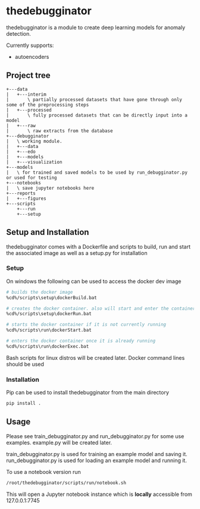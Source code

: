 # thedebugginator

thedebugginator is a module to create deep learning models for anomaly detection.

Currently supports:
- autoencoders

## Project tree

```
+---data
|   +---interim
|       \ partially processed datasets that have gone through only some of the preprocessing steps
|   +---processed
|       \ fully processed datasets that can be directly input into a model
|   +---raw
|       \ raw extracts from the database
+---debugginator
|   \ working module.
|   +---data
|   +---edo
|   +---models
|   +---visualization
+---models
|   \ for trained and saved models to be used by run_debugginator.py or used for testing
+---notebooks
|   \ save jupyter notebooks here
+---reports
|   +---figures
+---scripts
    +---run
    +---setup
```

## Setup and Installation

thedebugginator comes with a Dockerfile and scripts to build, run and start the associated image as well as a setup.py for installation

### Setup

On windows the following can be used to access the docker dev image

```bash
# builds the docker image
%cd%/scripts\setup\dockerBuild.bat

# creates the docker container. also will start and enter the container
%cd%/scripts\setup\dockerRun.bat

# starts the docker container if it is not currently running
%cd%/scripts\run\dockerStart.bat

# enters the docker container once it is already running
%cd%/scripts\run\dockerExec.bat
```

Bash scripts for linux distros will be created later. Docker command lines should be used

### Installation

Pip can be used to install thedebugginator from the main directory

```bash
pip install .
```

## Usage

Please see train_debugginator.py and run_debugginator.py for some use examples. example.py will be created later.

train_debugginator.py is used for training an example model and saving it.<br>
run_debugginator.py is used for loading an example model and running it.

To use a notebook version run

```bash
/root/thedebugginator/scripts/run/notebook.sh
```

This will open a Jupyter notebook instance which is **locally** accessible from 127.0.0.1:7745